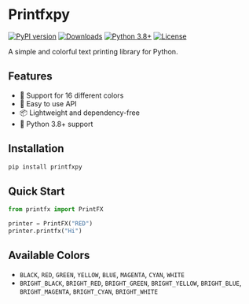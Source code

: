# Printfxpy

[![PyPI version](https://badge.fury.io/py/printfxpy.svg)](https://badge.fury.io/py/printfxpy)
[![Downloads](https://pepy.tech/badge/printfxpy)](https://pepy.tech/project/printfxpy)
[![Python 3.8+](https://img.shields.io/badge/python-3.8+-blue.svg)](https://www.python.org/downloads/)
[![License](https://img.shields.io/badge/license-MIT-green.svg)](LICENSE)

A simple and colorful text printing library for Python.

## Features

- 🎨 Support for 16 different colors
- 🚀 Easy to use API
- 📦 Lightweight and dependency-free
- 🐍 Python 3.8+ support

## Installation

```bash
pip install printfxpy
```

## Quick Start

```python
from printfx import PrintFX

printer = PrintFX("RED")
printer.printfx("Hi")
```

## Available Colors

- `BLACK`, `RED`, `GREEN`, `YELLOW`, `BLUE`, `MAGENTA`, `CYAN`, `WHITE`
- `BRIGHT_BLACK`, `BRIGHT_RED`, `BRIGHT_GREEN`, `BRIGHT_YELLOW`, `BRIGHT_BLUE`, `BRIGHT_MAGENTA`, `BRIGHT_CYAN`, `BRIGHT_WHITE`